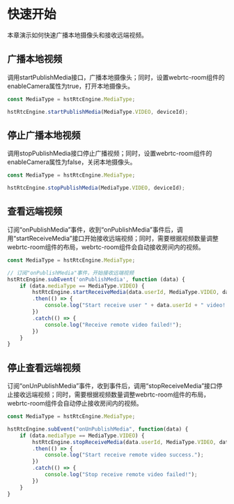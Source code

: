 # 快速开始

本章演示如何快速广播本地摄像头和接收远端视频。


## 广播本地视频

调用startPublishMedia接口，广播本地摄像头；同时，设置webrtc-room组件的enableCamera属性为true，打开本地摄像头。

```js
const MediaType = hstRtcEngine.MediaType;

hstRtcEngine.startPublishMedia(MediaType.VIDEO, deviceId);
```


## 停止广播本地视频

调用stopPublishMedia接口停止广播视频；同时，设置webrtc-room组件的enableCamera属性为false，关闭本地摄像头。

```js
const MediaType = hstRtcEngine.MediaType;

hstRtcEngine.stopPublishMedia(MediaType.VIDEO, deviceId);
```


## 查看远端视频

订阅“onPublishMedia”事件，收到“onPublishMedia”事件后，调用“startReceiveMedia”接口开始接收远端视频；同时，需要根据视频数量调整webrtc-room组件的布局，webrtc-room组件会自动接收房间内的视频。

```js
const MediaType = hstRtcEngine.MediaType;

// 订阅"onPublishMedia"事件，开始接收远端视频
hstRtcEngine.subEvent('onPublishMedia', function (data) {
    if (data.mediaType == MediaType.VIDEO) {
        hstRtcEngine.startReceiveMedia(data.userId, MediaType.VIDEO, data.mediaId)
        .then(() => {
            console.log("Start receive user " + data.userId + " video! ");
        })
        .catch(() => {
            console.log("Receive remote video failed!");
        })
    } 
}

```

## 停止查看远端视频

订阅“onUnPublishMedia”事件，收到事件后，调用“stopReceiveMedia”接口停止接收远端视频；同时，需要根据视频数量调整webrtc-room组件的布局，webrtc-room组件会自动停止接收房间内的视频。

```js
const MediaType = hstRtcEngine.MediaType;

hstRtcEngine.subEvent("onUnPublishMedia", function(data) {
    if (data.mediaType == MediaType.VIDEO) {
        hstRtcEngine.stopReceiveMedia(data.userId, MediaType.VIDEO, data.mediaId)
        .then(() => {
            console.log("Start receive remote video success.");
        })
        .catch(() => {
            console.log("Stop receive remote video failed!");
        })
    }
}
```